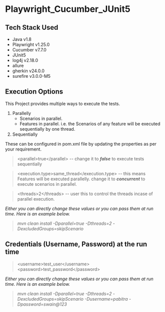 # Playwright_Cucumber_JUnit5

## Tech Stack Used
- Java v1.8
- Playwright v1.25.0
- Cucumber v7.7.0
- JUnit5
- log4j v2.18.0
- allure
- gherkin v24.0.0
- surefire v3.0.0-M5

## Execution Options
This Project provides multiple ways to execute the tests.
1. Parallelly
    - Scenarios in parallel.
    - Features in parallel. i.e. the Scenarios of any feature will be executed sequentially by one thread.
2. Sequentially

These can be configured in pom.xml file by updating the properties as per your requirement.

>\<parallel>true\</parallel> -- change it to *__false__* to execute tests sequentially

>\<execution.type>same_thread\</execution.type> -- this means Features will be executed parallelly. change it to *__concurrent__* to execute scenarios in parallel.

>\<threads>2\</threads> -- user this to control the threads incase of parallel execution.

*Either you can directly change these values or you can pass them at run time. Here is an example below.*

>*mvn clean install -Dparallel=true -Dthreads=2 -DexcludedGroups=skipScenario*

## Credentials (Username, Password) at the run time

>\<username>test_user\</username>
>\<password>test_password\</password>

*Either you can directly change these values or you can pass them at run time. Here is an example below.*

>*mvn clean install -Dparallel=true -Dthreads=2 -DexcludedGroups=skipScenario -Dusername=pabitra -Dpassword=swain@123*
